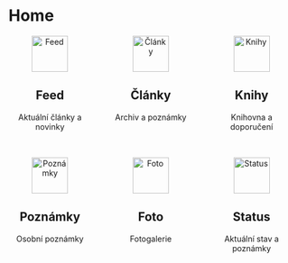 # Home

<style>
@media (max-width: 600px) {
  .home-grid {
    grid-template-columns: 1fr !important;
  }
}
</style>

<div class="home-grid" style="display: grid; grid-template-columns: 1fr 1fr 1fr; gap: 2rem; text-align: center;">
  <div>
    <a href="https://feed.profant.eu" style="text-decoration: none; color: inherit;">
      <img src="https://cdn.jsdelivr.net/gh/twitter/twemoji@14.0.2/assets/svg/1f4f0.svg" alt="Feed" width="64" height="64" />
      <h2>Feed</h2>
      <p>Aktuální články a novinky</p>
    </a>
  </div>
  <div>
    <a href="https://save.profant.eu" style="text-decoration: none; color: inherit;">
      <img src="https://cdn.jsdelivr.net/gh/twitter/twemoji@14.0.2/assets/svg/1f4da.svg" alt="Články" width="64" height="64" />
      <h2>Články</h2>
      <p>Archiv a poznámky</p>
    </a>
  </div>
  <div>
    <a href="https://book.profant.eu" style="text-decoration: none; color: inherit;">
      <img src="https://cdn.jsdelivr.net/gh/twitter/twemoji@14.0.2/assets/svg/1f4d6.svg" alt="Knihy" width="64" height="64" />
      <h2>Knihy</h2>
      <p>Knihovna a doporučení</p>
    </a>
  </div>
  <div>
    <a href="https://note.profant.eu" style="text-decoration: none; color: inherit;">
      <img src="https://cdn.jsdelivr.net/gh/twitter/twemoji@14.0.2/assets/svg/1f4dd.svg" alt="Poznámky" width="64" height="64" />
      <h2>Poznámky</h2>
      <p>Osobní poznámky</p>
    </a>
  </div>
  <div>
    <a href="https://photo.profant.eu" style="text-decoration: none; color: inherit;">
      <img src="https://cdn.jsdelivr.net/gh/twitter/twemoji@14.0.2/assets/svg/1f4f7.svg" alt="Foto" width="64" height="64" />
      <h2>Foto</h2>
      <p>Fotogalerie</p>
    </a>
  </div>
  <div>
    <a href="https://status.profant.eu" style="text-decoration: none; color: inherit;">
      <img src="https://cdn.jsdelivr.net/gh/twitter/twemoji@14.0.2/assets/svg/1f4ac.svg" alt="Status" width="64" height="64" />
      <h2>Status</h2>
      <p>Aktuální stav a poznámky</p>
    </a>
  </div>
</div>

